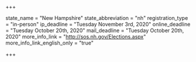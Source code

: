 +++

state_name = "New Hampshire"
state_abbreviation = "nh"
registration_type = "in-person"
ip_deadline = "Tuesday November 3rd, 2020"
online_deadline = "Tuesday October 20th, 2020"
mail_deadline = "Tuesday October 20th, 2020"
more_info_link = "http://sos.nh.gov/Elections.aspx"
more_info_link_english_only = "true"

+++